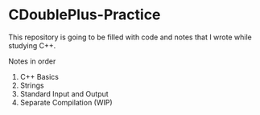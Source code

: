 # CDoublePlus-Practice
This repository is going to be filled with code and notes that I wrote while studying C++.

Notes in order
1. C++ Basics
2. Strings
3. Standard Input and Output
4. Separate Compilation (WIP)
